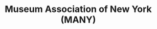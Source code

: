 ---
layout: repo
title: "Museum Association of New York (MANY)"
id: 23253
permalink: repos/23253/
---